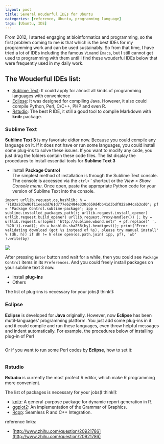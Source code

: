 ```yaml
---
layout: post
title: Several Wouderful IDEs for Ubuntu
categories: [reference, Ubuntu, programming language]
tags: [Ubuntu, IDE]
---
```


From 2012, I started engaging at bioinformatics and programming, so the first problem coming to me is that which is the best IDEs for my programming work and can be used sustainably. So from that time, I have tried a lot of IDEs including the famous ```Vim```and ```Emacs```, but I still cannot get used to programming with them until I find these wouderful IDEs below that were frequently used in my daily work.

## The Wouderful IDEs list:
- [Sublime Text](http://www.sublimetext.com/): It could apply for almost all kinds of programming languages with convenience
- [Eclipse](http://www.eclipse.org/): It was designed for compiling Java. However, it also could compile Python, Perl, C/C++, PHP and even R.
- [Rstudio](http://www.rstudio.com/): The best R IDE, it still a good tool to compile Markdown with **knitr** package.

### Sublime Text

**Sublime Text 3** is my favoriate eidtor now. Because you could compile any language on it. If it does not have or run some languages, you could install some plug-ins to solve these issues. If you want to modify any code, you just drag the folders contain these code files. 
The list display the procedures to install essential tools for **Sublime Text 3**

- Install **Package Control**   
The simplest method of installation is through the Sublime Text console. The console is accessed via the ```ctrl+``` ` shortcut or the *View > Show Console menu*. Once open, paste the appropriate Python code for your version of Sublime Text into the console.   

```    
import urllib.request,os,hashlib; h = '7183a2d3e96f11eeadd761d777e62404e330c659d4bb41d3bdf022e94cab3cd0'; pf = 'Package Control.sublime-package'; ipp = sublime.installed_packages_path(); urllib.request.install_opener( urllib.request.build_opener( urllib.request.ProxyHandler()) ); by = urllib.request.urlopen( 'http://sublime.wbond.net/' + pf.replace(' ', '%20')).read(); dh = hashlib.sha256(by).hexdigest(); print('Error validating download (got %s instead of %s), please try manual install' % (dh, h)) if dh != h else open(os.path.join( ipp, pf), 'wb' ).write(by)   
```  
![](http://i.imgur.com/vcmr799.png)

After pressing ```Enter``` button and wait for a while, then you could see ```Package Control``` items in its ```Preferences```. And you could freely install packages on your sublime text 3 now.

- Install **plug-in**s
- Others

The list of plug-ins is necessary for your jobs(I think!):


### Eclipse

**Eclipse** is developed for **Java** originally. However, now **Eclipse** has been mutil-languages' programming platform. You just add some plug-ins in it and it could compile and run these languages, even throw helpful messages and indent automatically.
For example, the procedures below of installing plug-in of Perl

![]()

Or if you want to run some Perl codes by **Eclipse**, how to set it:

![]()

### Rstudio

**Rstudio** is currently the most profect R editor, which make R programming more convenient.

The list of packages is necessary for your jobs(I think!):  
- [knitr](http://cran.r-project.org/web/packages/knitr/index.html): A general-purpose package for dynamic report generation in R.  
- [ggplot2](http://cran.r-project.org/web/packages/ggplot2/index.html): An implementation of the Grammar of Graphics.  
- [Rcpp](http://cran.r-project.org/web/packages/Rcpp/index.html): Seamless R and C++ Integration.  

reference links:

- [http://www.zhihu.com/question/20921786](http://www.zhihu.com/question/20921786)
